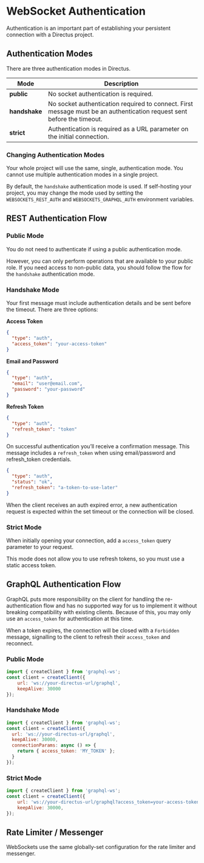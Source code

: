 # WebSocket Authentication

Authentication is an important part of establishing your persistent connection with a Directus project. 

## Authentication Modes

There are three authentication modes in Directus.

| Mode | Description |
|---|---|
| **public** | No socket authentication is required. |
| **handshake** | No socket authentication required to connect. First message must be an authentication request sent before the timeout. |
| **strict** | Authentication is required as a URL parameter on the initial connection. |

### Changing Authentication Modes

Your whole project will use the same, single, authentication mode. You cannot use multiple authentication modes in a single project.

By default, the `handshake` authentication mode is used. If self-hosting your project, you may change the mode used by setting the `WEBSOCKETS_REST_AUTH` and `WEBSOCKETS_GRAPHQL_AUTH` environment variables. 

## REST Authentication Flow

### Public Mode

You do not need to authenticate if using a public authentication mode. 

However, you can only perform operations that are available to your public role. If you need access to non-public data, you should follow the flow for the `handshake` authentication mode.

### Handshake Mode

Your first message must include authentication details and be sent before the timeout. There are three options:

**Access Token**

```json
{ 
  "type": "auth", 
  "access_token": "your-access-token" 
}
```

**Email and Password**

```json
{ 
  "type": "auth", 
  "email": "user@email.com", 
  "password": "your-password" 
}
```

**Refresh Token**

```json
{
  "type": "auth", 
  "refresh_token": "token" 
}
```

On successful authentication you’ll receive a confirmation message. This message includes a `refresh_token` when using email/password and refresh_token credentials.

```json
{
  "type": "auth",
  "status": "ok",
  "refresh_token": "a-token-to-use-later"
}
```

When the client receives an auth expired error, a new authentication request is expected within the set timeout or the connection will be closed.

### Strict Mode

When initially opening your connection, add a `access_token` query parameter to your request.

This mode does not allow you to use refresh tokens, so you must use a static access token. 

## GraphQL Authentication Flow

GraphQL puts more responsibility on the client for handling the re-authentication flow and has no supported way for us to implement it without breaking compatibility with existing clients. Because of this, you may only use an `access_token` for authentication at this time. 

When a token expires, the connection will be closed with a `Forbidden` message, signalling to the client to refresh their `access_token` and reconnect.

### Public Mode

```js
import { createClient } from 'graphql-ws';
const client = createClient({
	url: 'ws://your-directus-url/graphql',
	keepAlive: 30000
});
```

### Handshake Mode

```js
import { createClient } from 'graphql-ws';
const client = createClient({
  url: 'ws://your-directus-url/graphql',
  keepAlive: 30000,
  connectionParams: async () => {
    return { access_token: 'MY_TOKEN' };
  }
});
```

### Strict Mode

```js
import { createClient } from 'graphql-ws';
const client = createClient({
	url: 'ws://your-directus-url/graphql?access_token=your-access-token',
	keepAlive: 30000,
});
```

## Rate Limiter / Messenger

WebSockets use the same globally-set configuration for the rate limiter and messenger.
